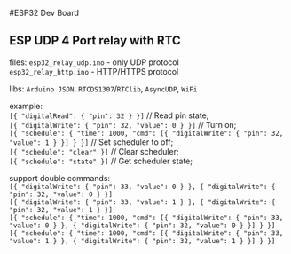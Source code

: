 #ESP32 Dev Board  
## ESP UDP 4 Port relay with RTC 

files:
`esp32_relay_udp.ino` - only UDP protocol  
`esp32_relay_http.ino` - HTTP/HTTPS protocol  

libs:	`Arduino JSON`, `RTCDS1307`/`RTClib`, `AsyncUDP`, `WiFi`  

example:  
`[{ "digitalRead": { "pin": 32 } }]` // Read pin state;  
`[{ "digitalWrite": { "pin": 32, "value": 0 } }]` // Turn on;    
`[{ "schedule": { "time": 1000, "cmd": [{ "digitalWrite": { "pin": 32, "value": 1 } }] } }]` // Set scheduler to off;  
`[{ "schedule": "clear" }]` // Clear scheduler;  
`[{ "schedule": "state" }]` // Get scheduler state;  

support double commands:  
`[{ "digitalWrite": { "pin": 33, "value": 0 } }, { "digitalWrite": { "pin": 32, "value": 0 } }]`  
`[{ "digitalWrite": { "pin": 33, "value": 1 } }, { "digitalWrite": { "pin": 32, "value": 1 } }]`  
`[{ "schedule": { "time": 1000, "cmd": [{ "digitalWrite": { "pin": 33, "value": 0 } }, { "digitalWrite": { "pin": 32, "value": 0 } }] } }]`  
`[{ "schedule": { "time": 1000, "cmd": [{ "digitalWrite": { "pin": 33, "value": 1 } }, { "digitalWrite": { "pin": 32, "value": 1 } }] } }]`  
